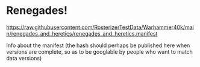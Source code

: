 # Renegades!

https://raw.githubusercontent.com/RosterizerTestData/Warhammer40k/main/renegades_and_heretics/renegades_and_heretics.manifest

Info about the manifest (the hash should perhaps be published here when versions are complete, so as to be googlable by people who want to match data versions)
